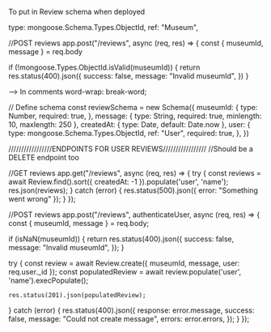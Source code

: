 To put in Review schema when deployed

type: mongoose.Schema.Types.ObjectId,
ref: "Museum",

//POST reviews
app.post("/reviews", async (req, res) => {
const { museumId, message } = req.body

if (!mongoose.Types.ObjectId.isValid(museumId)) {
return res.status(400).json({
success: false,
message: "Invalid museumId",
})
}

--> In comments
word-wrap: break-word;


// Define schema
const reviewSchema = new Schema({
  museumId: {
    type: Number,
    required: true,
  },
  message: { type: String, required: true, minlength: 10, maxlength: 250 },
  createdAt: { type: Date, default: Date.now },
  user: {
    type: mongoose.Schema.Types.ObjectId,
    ref: "User",
    required: true,
  },
})


/////////////////ENDPOINTS FOR USER REVIEWS/////////////////
//Should be a DELETE endpoint too

//GET reviews
app.get("/reviews", async (req, res) => {
  try {
    const reviews = await Review.find().sort({ createdAt: -1 }).populate('user', 'name');
    res.json(reviews);
  } catch (error) {
    res.status(500).json({ error: "Something went wrong" });
  }
});

//POST reviews
app.post("/reviews", authenticateUser, async (req, res) => {
  const { museumId, message } = req.body;

  if (isNaN(museumId)) {
    return res.status(400).json({
      success: false,
      message: "Invalid museumId",
    });
  }

  try {
    const review = await Review.create({ museumId, message, user: req.user._id });
    const populatedReview = await review.populate('user', 'name').execPopulate();

    res.status(201).json(populatedReview);
  } catch (error) {
    res.status(400).json({
      response: error.message,
      success: false,
      message: "Could not create message",
      errors: error.errors,
    });
  }
});
